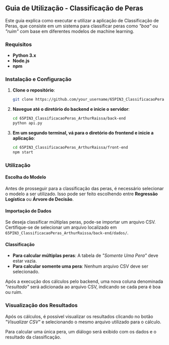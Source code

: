 ## Guia de Utilização - Classificação de Peras

Este guia explica como executar e utilizar a aplicação de Classificação de Peras, que consiste em um sistema para classificar peras como *"boa"* ou *"ruim"* com base em diferentes modelos de machine learning.

### Requisitos

- **Python 3.x**
- **Node.js**
- **npm**

### Instalação e Configuração

1. **Clone o repositório**:

   ```bash
   git clone https://github.com/your_username/65PIN3_ClassificacaoPeras_ArthurRaissa.git
   ```

2. **Navegue até o diretório do backend e inicie o servidor**:

   ```bash
   cd 65PIN3_ClassificacaoPeras_ArthurRaissa/back-end
   python api.py
   ```

3. **Em um segundo terminal, vá para o diretório do frontend e inicie a aplicação**:

   ```bash
   cd 65PIN3_ClassificacaoPeras_ArthurRaissa/front-end
   npm start
   ```

### Utilização

#### Escolha do Modelo

Antes de prosseguir para a classificação das peras, é necessário selecionar o modelo a ser utilizado. Isso pode ser feito escolhendo entre **Regressão Logística** ou **Árvore de Decisão**.

#### Importação de Dados

Se deseja classificar múltiplas peras, pode-se importar um arquivo CSV. Certifique-se de selecionar um arquivo localizado em `65PIN3_ClassificacaoPeras_ArthurRaissa/back-end/dados/`.

#### Classificação

- **Para calcular múltiplas peras**: A tabela de *"Somente Uma Pera"* deve estar vazia.
- **Para calcular somente uma pera**: Nenhum arquivo CSV deve ser selecionado.

Após a execução dos cálculos pelo backend, uma nova coluna denominada *"resultado"* será adicionada ao arquivo CSV, indicando se cada pera é boa ou ruim.

### Visualização dos Resultados

Após os cálculos, é possível visualizar os resultados clicando no botão *"Visualizar CSV"* e selecionando o mesmo arquivo utilizado para o cálculo.

Para calcular uma única pera, um diálogo será exibido com os dados e o resultado da classificação.
